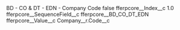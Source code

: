 <?xml version="1.0" encoding="UTF-8"?>
<CustomMetadata xmlns="http://soap.sforce.com/2006/04/metadata" xmlns:xsi="http://www.w3.org/2001/XMLSchema-instance" xmlns:xsd="http://www.w3.org/2001/XMLSchema">
    <label>BD - CO &amp; DT - EDN - Company Code</label>
    <protected>false</protected>
    <values>
        <field>fferpcore__Index__c</field>
        <value xsi:type="xsd:double">1.0</value>
    </values>
    <values>
        <field>fferpcore__SequenceField__c</field>
        <value xsi:type="xsd:string">fferpcore__BD_CO_DT_EDN</value>
    </values>
    <values>
        <field>fferpcore__Value__c</field>
        <value xsi:type="xsd:string">Company__r.Code__c</value>
    </values>
</CustomMetadata>
